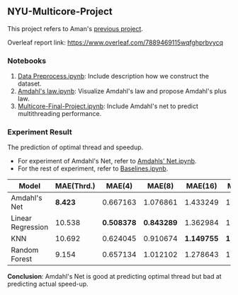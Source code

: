 ## NYU-Multicore-Project

This project refers to Aman's [previous project](https://github.com/Aman-Chopra/Performance-Prediction-Multithreaded-Applications).

Overleaf report link: https://www.overleaf.com/7889469115wqfghprbvycq

### Notebooks

1. [Data Preprocess.ipynb](https://github.com/liubai01/Multicore-NYU-2021/blob/master/Data%20Preprocess.ipynb): Include description how we construct the dataset.
2. [Amdahl's law.ipynb](https://github.com/liubai01/Multicore-NYU-2021/blob/master/Amdahl's%20law.ipynb): Visualize Amdahl's law and propose Amdahl's plus law.
3. [Multicore-Final-Project.ipynb](https://github.com/liubai01/Multicore-NYU-2021/blob/master/Multicore-Final-Project.ipynb): Include Amdahl's net to predict multithreading performance.

### Experiment Result

The prediction of optimal thread and speedup.

- For experiment of Amdahl's Net, refer to [Amdahls' Net.ipynb](https://github.com/liubai01/Multicore-NYU-2021/blob/master/Amdahl's%20Net.ipynb).
- For the rest of experiment, refer to [Baselines.ipynb](https://github.com/liubai01/Multicore-NYU-2021/blob/master/Baselines.ipynb).

| Model             | MAE(Thrd.) | MAE(4)       | MAE(8)       | MAE(16)      | MAE(32)      |
| ----------------- | ---------- | ------------ | ------------ | ------------ | ------------ |
| Amdahl's Net      | **8.423**  | 0.667163     | 1.076861     | 1.433249     | 1.939297     |
| Linear Regression | 10.538     | **0.508378** | **0.843289** | 1.362984     | 1.346640     |
| KNN               | 10.692     | 0.624045     | 0.910674     | **1.149755** | **1.154570** |
| Random Forest     | 9.154      | 0.657134     | 1.012102     | 1.278643     | 1.238815     |

**Conclusion**: Amdahl's Net is good at predicting optimal thread but bad at predicting actual speed-up.

